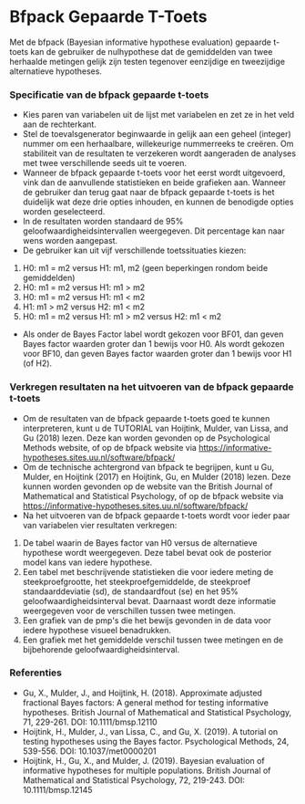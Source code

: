 Bfpack Gepaarde T-Toets
==============================

Met de bfpack (Bayesian informative hypothese evaluation) gepaarde t-toets kan de gebruiker de nulhypothese dat de gemiddelden van twee herhaalde metingen gelijk zijn testen tegenover eenzijdige en tweezijdige alternatieve hypotheses. 

### Specificatie van de bfpack gepaarde t-toets

- Kies paren van variabelen uit de lijst met variabelen en zet ze in het veld aan de rechterkant. 
- Stel de toevalsgenerator beginwaarde in gelijk aan een geheel (integer) nummer om een herhaalbare, willekeurige nummerreeks te creëren. Om stabiliteit van de resultaten te verzekeren wordt aangeraden de analyses met twee verschillende seeds uit te voeren.
- Wanneer de bfpack gepaarde t-toets voor het eerst wordt uitgevoerd, vink dan de aanvullende statistieken en beide grafieken aan. Wanneer de gebruiker dan terug gaat naar de bfpack gepaarde t-toets is het duidelijk wat deze drie opties inhouden, en kunnen de benodigde opties worden geselecteerd. 
- In de resultaten worden standaard de 95% geloofwaardigheidsintervallen weergegeven. Dit percentage kan naar wens worden aangepast. 
- De gebruiker kan uit vijf verschillende toetssituaties kiezen: 

1. H0: m1 = m2 versus H1: m1, m2 (geen beperkingen rondom beide gemiddelden)
2. H0: m1 = m2 versus H1: m1 > m2
3. H0: m1 = m2 versus H1: m1 < m2
4. H1: m1 > m2 versus H2: m1 < m2
5. H0: m1 = m2 versus H1: m1 > m2 versus H2: m1 < m2

- Als onder de Bayes Factor label wordt gekozen voor BF01, dan geven Bayes factor waarden groter dan 1 bewijs voor H0. Als wordt gekozen voor BF10, dan geven Bayes factor waarden groter dan 1 bewijs voor H1 (of H2). 

### Verkregen resultaten na het uitvoeren van de bfpack gepaarde t-toets

- Om de resultaten van de bfpack gepaarde t-toets goed te kunnen interpreteren, kunt u de TUTORIAL van Hoijtink, Mulder, van Lissa, and Gu (2018) lezen. Deze kan worden gevonden op de Psychological Methods website, of op de bfpack website via https://informative-hypotheses.sites.uu.nl/software/bfpack/
- Om de technische achtergrond van bfpack te begrijpen, kunt u Gu, Mulder, en Hoijtink (2017) en Hoijtink, Gu, en Mulder (2018) lezen. Deze kunnen worden gevonden op de website van the British Journal of Mathematical and Statistical Psychology, of op de bfpack website via https://informative-hypotheses.sites.uu.nl/software/bfpack/
- Na het uitvoeren van de bfpack gepaarde t-toets wordt voor ieder paar van variabelen vier resultaten verkregen:

1. De tabel waarin de Bayes factor van H0 versus de alternatieve hypothese wordt weergegeven. Deze tabel bevat ook de posterior model kans van iedere hypothese. 
2. Een tabel met beschrijvende statistieken die voor iedere meting de steekproefgrootte, het steekproefgemiddelde, de steekproef standaarddeviatie (sd), de standaardfout (se) en het 95% geloofwaardigheidsinterval bevat. Daarnaast wordt deze informatie weergegeven voor de verschillen tussen twee metingen. 
3. Een grafiek van de pmp's die het bewijs gevonden in de data voor iedere hypothese visueel benadrukken. 
4. Een grafiek met het gemiddelde verschil tussen twee metingen en de bijbehorende geloofwaardigheidsinterval.

### Referenties

- Gu, X., Mulder, J., and Hoijtink, H. (2018). Approximate adjusted fractional Bayes factors: A general method for testing informative hypotheses. British Journal of Mathematical and Statistical Psychology, 71, 229-261. DOI: 10.1111/bmsp.12110
- Hoijtink, H., Mulder, J., van Lissa, C., and Gu, X. (2019). A tutorial on testing hypotheses using the Bayes factor. Psychological Methods, 24, 539-556. DOI: 10.1037/met0000201 
- Hoijtink, H., Gu, X., and Mulder, J. (2019). Bayesian evaluation of informative hypotheses for multiple populations. British Journal of Mathematical and Statistical Psychology, 72, 219-243. DOI: 10.1111/bmsp.12145
